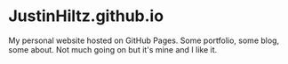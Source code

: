 JustinHiltz.github.io
=====================

My personal website hosted on GitHub Pages. Some portfolio, some blog, some about. Not much going on but it's mine and I like it. 